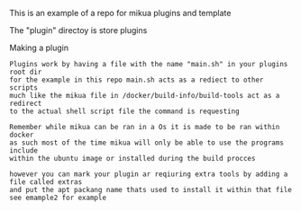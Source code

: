 This is an example of a repo for
mikua plugins and template

The "plugin" directoy is store plugins 

Making a plugin 

    Plugins work by having a file with the name "main.sh" in your plugins root dir
    for the example in this repo main.sh acts as a rediect to other scripts
    much like the mikua file in /docker/build-info/build-tools act as a redirect 
    to the actual shell script file the command is requesting

    Remember while mikua can be ran in a Os it is made to be ran within docker 
    as such most of the time mikua will only be able to use the programs include
    within the ubuntu image or installed during the build procces 
    
    however you can mark your plugin ar reqiuring extra tools by adding a file called extras
    and put the apt packang name thats used to install it within that file
    see emample2 for example

